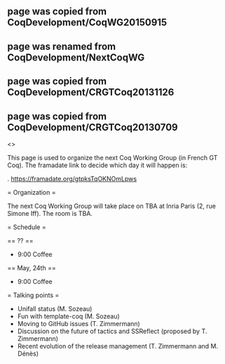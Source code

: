 ## page was copied from CoqDevelopment/CoqWG20150915
## page was renamed from CoqDevelopment/NextCoqWG
## page was copied from CoqDevelopment/CRGTCoq20131126
## page was copied from CoqDevelopment/CRGTCoq20130709
<<TableOfContents>>

This page is used to organize the next Coq Working Group (in French GT Coq). The framadate link to decide which day it will happen is:

 . https://framadate.org/gtpksTqOKNOmLpws 

= Organization =

The next Coq Working Group will take place on TBA at Inria Paris (2, rue Simone Iff). The room is TBA.

= Schedule =

== ?? ==

 * 9:00 Coffee

== May, 24th ==

 * 9:00 Coffee

= Talking points =

 * Unifall status (M. Sozeau)
 * Fun with template-coq (M. Sozeau)
 * Moving to GitHub issues (T. Zimmermann)
 * Discussion on the future of tactics and SSReflect (proposed by T. Zimmermann)
 * Recent evolution of the release management (T. Zimmermann and M. Dénès)

